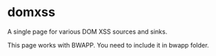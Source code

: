 # domxss
A single page for various DOM XSS sources and sinks.

This page works with BWAPP. You need to include it in bwapp folder.
